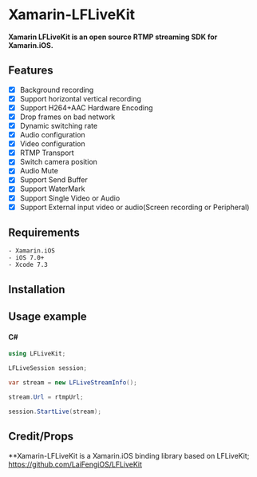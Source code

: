 # Xamarin-LFLiveKit

**Xamarin LFLiveKit is an open source RTMP streaming SDK for Xamarin.iOS.**  

## Features

- [x] 	Background recording
- [x] 	Support horizontal vertical recording
- [x] 	Support H264+AAC Hardware Encoding
- [x] 	Drop frames on bad network 
- [x] 	Dynamic switching rate
- [x] 	Audio configuration
- [x] 	Video configuration
- [x] 	RTMP Transport
- [x] 	Switch camera position
- [x] 	Audio Mute
- [x] 	Support Send Buffer
- [x] 	Support WaterMark
- [x] 	Support Single Video or Audio 
- [x] 	Support External input video or audio(Screen recording or Peripheral)

## Requirements
    - Xamarin.iOS
    - iOS 7.0+
    - Xcode 7.3
  
## Installation
	
## Usage example 

#### C#
```c#
using LFLiveKit;

LFLiveSession session;

var stream = new LFLiveStreamInfo();

stream.Url = rtmpUrl;

session.StartLive(stream);
```

## Credit/Props
 **Xamarin-LFLiveKit is a Xamarin.iOS binding library based on LFLiveKit; https://github.com/LaiFengiOS/LFLiveKit
